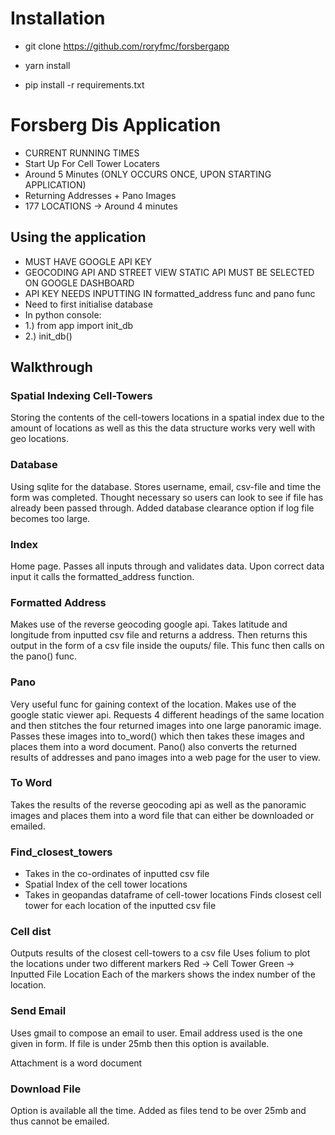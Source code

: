 # Installation #
* git clone https://github.com/roryfmc/forsbergapp

* yarn install

* pip install -r requirements.txt
# Forsberg Dis Application #
* CURRENT RUNNING TIMES
* Start Up For Cell Tower Locaters
* Around 5 Minutes (ONLY OCCURS ONCE, UPON STARTING APPLICATION)
* Returning Addresses + Pano Images
* 177 LOCATIONS -> Around 4 minutes 

## Using the application ##
* MUST HAVE GOOGLE API KEY 
* GEOCODING API AND STREET VIEW STATIC API MUST BE SELECTED ON GOOGLE DASHBOARD
* API KEY NEEDS INPUTTING IN formatted_address func and pano func 
* Need to first initialise database
* In python console:
* 1.) from app import init_db
* 2.) init_db()

## Walkthrough ## 

### Spatial Indexing Cell-Towers ###
Storing the contents of the cell-towers locations in a spatial index due to the amount of locations as well as this the data structure works very well with geo locations.

### Database ### 
Using sqlite for the database. Stores username, email, csv-file and time the form was completed. Thought necessary so users can look to see if file has already been passed through. Added database clearance option if log file becomes too large.

### Index ###
Home page. Passes all inputs through and validates data. Upon correct data input it calls the formatted_address function.

### Formatted Address ### 
Makes use of the reverse geocoding google api. Takes latitude and longitude from inputted csv file and returns a address. Then returns this output in the form of a csv file inside the ouputs/ file. This func then calls on the pano() func. 

### Pano ### 
Very useful func for gaining context of the location. Makes use of the google static viewer api. Requests 4 different headings of the same location and then stitches the four returned images into one large panoramic image. Passes these images into to_word() which then takes these images and places them into a word document. Pano() also converts the returned results of addresses and pano images into a web page for the user to view.

### To Word ###
Takes the results of the reverse geocoding api as well as the panoramic images and places them into a word file that can either be downloaded or emailed.

### Find_closest_towers ###
* Takes in the co-ordinates of inputted csv file
* Spatial Index of the cell tower locations
* Takes in geopandas dataframe of cell-tower locations
Finds closest cell tower for each location of the inputted csv file

### Cell dist ###
Outputs results of the closest cell-towers to a csv file
Uses folium to plot the locations under two different markers
Red -> Cell Tower
Green -> Inputted File Location
Each of the markers shows the index number of the location.

### Send Email ###
Uses gmail to compose an email to user.
Email address used is the one given in form.
If file is under 25mb then this option is available. 


Attachment is a word document

### Download File ### 
Option is available all the time.
Added as files tend to be over 25mb and thus cannot be emailed.
